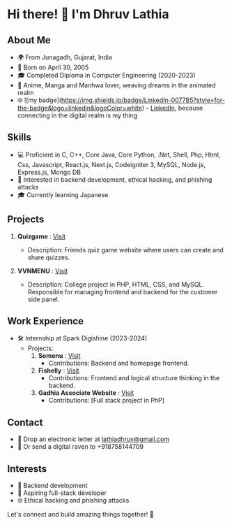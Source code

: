 <!--
**owncrafts/owncrafts** is a ✨ _special_ ✨ repository because its `README.md` (this file) appears on your GitHub profile.

Here are some ideas to get you started:

- 🔭 I’m currently working on ...
- 🌱 I’m currently learning ...
- 👯 I’m looking to collaborate on ...
- 🤔 I’m looking for help with ...
- 💬 Ask me about ...
- 📫 How to reach me: ...
- 😄 Pronouns: ...
- ⚡ Fun fact: ...
-->

# Hi there! 👋 I'm Dhruv Lathia

## About Me
- 🌍 From Junagadh, Gujarat, India
- 📅 Born on April 30, 2005
- 🎓 Completed Diploma in Computer Engineering (2020-2023)
- 🌸 Anime, Manga and Manhwa lover, weaving dreams in the animated realm
- 🌐 !\[my badge\](https://img.shields.io/badge/LinkedIn-0077B5?style=for-the-badge&logo=linkedin&logoColor=white) - [LinkedIn](https://www.linkedin.com/in/dhruvlathia), because connecting in the digital realm is my thing

## Skills
- 💻 Proficient in C, C++, Core Java, Core Python, .Net, Shell, Php, Html, Css, Javascript, React.js, Next.js, Codeigniter 3, MySQL, Node.js, Express.js, Mongo DB
- 🚀 Interested in backend development, ethical hacking, and phishing attacks
- 🎓 Currently learning Japanese

## Projects
1. **Quizgame** : [Visit](https://quizgame.rf.gd)
   - Description: Friends quiz game website where users can create and share quizzes.
   
2. **VVNMENU** : [Visit](https://vvnmenu.in)
   - Description: College project in PHP, HTML, CSS, and MySQL. Responsible for managing frontend and backend for the customer side panel.

## Work Experience
- 🛠️ Internship at Spark Digishine (2023-2024)
  - Projects:
    1. **Somenu** : [Visit](https://somenu.digital)
       - Contributions: Backend and homepage frontend.
    2. **Fishelly** : [Visit](https://www.fishelly.com)
       - Contributions: Frontend and logical structure thinking in the backend.
    3. **Gadhia Associate Website** : [Visit](https://gadhiaassociate.com)
       - Contributions: [Full stack project in PhP]

## Contact
- 📧 Drop an electronic letter at lathiadhruv@gmail.com
- 📱 Or send a digital raven to +918758144709

## Interests
- 👾 Backend development
- 🌟 Aspiring full-stack developer
- 🌐 Ethical hacking and phishing attacks

Let's connect and build amazing things together! 🚀
